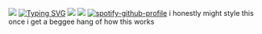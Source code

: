 ![](https://komarev.com/ghpvc/?username=cpn-cook&abbreviated=true&color=221830&style=plastic&label=discovery+channel+views)
[![Typing SVG](https://readme-typing-svg.demolab.com?font=Fira+Code&pause=1000&color=FFFFFF&random=true&width=435&lines=evil+jared+hasselhoff;daddy+long+legs;willie+the+new+guy;spanky+g;dj+q-ball;lupus+thunder;the+yin;denial+p.+carte)](https://git.io/typing-svg)
![](https://i.pinimg.com/736x/d8/a9/6b/d8a96b7fada2df4f87313d817cc3f2f6.jpg)
![](https://cdn.discordapp.com/attachments/1313385778868387891/1412616875304816741/IMG_2858.jpeg?ex=68b8f17c&is=68b79ffc&hm=867c1d0079cffe1432c51e697269dfbf2d3e4edc87a7d60830ddad3be9dc56e8&)
[![spotify-github-profile](https://spotify-github-profile.kittinanx.com/api/view?uid=31qcwlth6q4onen5dhyzn34dau5m&cover_image=true&theme=natemoo-re&show_offline=true&background_color=121212&interchange=false&bar_color=bd479d&bar_color_cover=true)](https://spotify-github-profile.kittinanx.com/api/view?uid=31qcwlth6q4onen5dhyzn34dau5m&redirect=true)
i honestly might style this once i get a beggee hang of how this works
